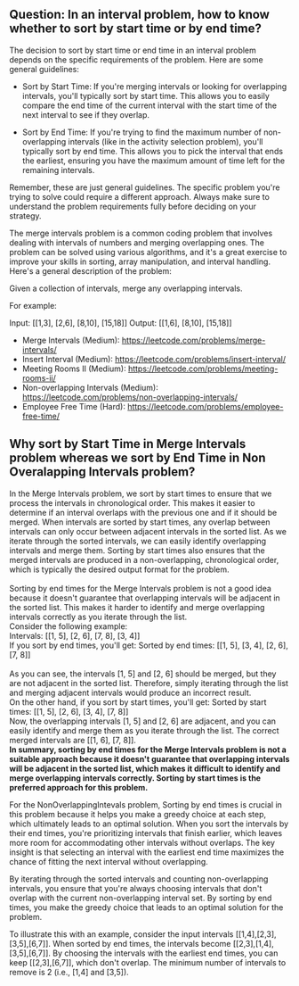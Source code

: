 
## Question: In an interval problem, how to know whether to sort by start time or by end time?
The decision to sort by start time or end time in an interval problem depends on the specific requirements of the problem. Here are some general guidelines:

* Sort by Start Time: If you're merging intervals or looking for overlapping intervals, you'll typically sort by start time. This allows you to easily compare the end time of the current interval with the start time of the next interval to see if they overlap.

* Sort by End Time: If you're trying to find the maximum number of non-overlapping intervals (like in the activity selection problem), you'll typically sort by end time. This allows you to pick the interval that ends the earliest, ensuring you have the maximum amount of time left for the remaining intervals.

Remember, these are just general guidelines. The specific problem you're trying to solve could require a different approach. Always make sure to understand the problem requirements fully before deciding on your strategy.

The merge intervals problem is a common coding problem that involves dealing with intervals of numbers and merging overlapping ones. The problem can be solved using various algorithms, and it's a great exercise to improve your skills in sorting, array manipulation, and interval handling.
Here's a general description of the problem:

Given a collection of intervals, merge any overlapping intervals.

For example:

Input: [[1,3], [2,6], [8,10], [15,18]]
Output: [[1,6], [8,10], [15,18]]

* Merge Intervals (Medium): https://leetcode.com/problems/merge-intervals/
* Insert Interval (Medium): https://leetcode.com/problems/insert-interval/
* Meeting Rooms II (Medium): https://leetcode.com/problems/meeting-rooms-ii/
* Non-overlapping Intervals (Medium): https://leetcode.com/problems/non-overlapping-intervals/
* Employee Free Time (Hard): https://leetcode.com/problems/employee-free-time/

## Why sort by Start Time in Merge Intervals problem whereas we sort by End Time in Non Overalapping Intervals problem?
In the Merge Intervals problem, we sort by start times to ensure that we process the intervals in chronological order. This makes it easier to determine if an interval overlaps with the previous one and if it should be merged.
When intervals are sorted by start times, any overlap between intervals can only occur between adjacent intervals in the sorted list. As we iterate through the sorted intervals, we can easily identify overlapping intervals and merge them.
Sorting by start times also ensures that the merged intervals are produced in a non-overlapping, chronological order, which is typically the desired output format for the problem.  
<br>
Sorting by end times for the Merge Intervals problem is not a good idea because it doesn't guarantee that overlapping intervals will be adjacent in the sorted list. This makes it harder to identify and merge overlapping intervals correctly as you iterate through the list.
<br>
Consider the following example:  
Intervals: [[1, 5], [2, 6], [7, 8], [3, 4]]
<br>
If you sort by end times, you'll get:
Sorted by end times: [[1, 5], [3, 4], [2, 6], [7, 8]]  
<br>
As you can see, the intervals [1, 5] and [2, 6] should be merged, but they are not adjacent in the sorted list. Therefore, simply iterating through the list and merging adjacent intervals would produce an incorrect result.
<br>
On the other hand, if you sort by start times, you'll get:
Sorted by start times: [[1, 5], [2, 6], [3, 4], [7, 8]]
<br>
Now, the overlapping intervals [1, 5] and [2, 6] are adjacent, and you can easily identify and merge them as you iterate through the list. The correct merged intervals are [[1, 6], [7, 8]].
<br>
<b>In summary, sorting by end times for the Merge Intervals problem is not a suitable approach because it doesn't guarantee that overlapping intervals will be adjacent in the sorted list, which makes it difficult to identify and merge overlapping intervals correctly. Sorting by start times is the preferred approach for this problem.
</b>
<br>

For the NonOverlappingIntevals problem, Sorting by end times is crucial in this problem because it helps you make a greedy choice at each step, which ultimately leads to an optimal solution.
When you sort the intervals by their end times, you're prioritizing intervals that finish earlier, which leaves more room for accommodating other intervals without overlaps.
The key insight is that selecting an interval with the earliest end time maximizes the chance of fitting the next interval without overlapping.

By iterating through the sorted intervals and counting non-overlapping intervals, you ensure that you're always choosing intervals that don't overlap with the current non-overlapping interval set. By sorting by end times, you make the greedy choice that leads to an optimal solution for the problem.

To illustrate this with an example, consider the input intervals [[1,4],[2,3],[3,5],[6,7]].
When sorted by end times, the intervals become [[2,3],[1,4],[3,5],[6,7]]. By choosing the intervals with the earliest end times, you can keep [[2,3],[6,7]], which don't overlap. The minimum number of intervals to remove is 2 (i.e., [1,4] and [3,5]).

